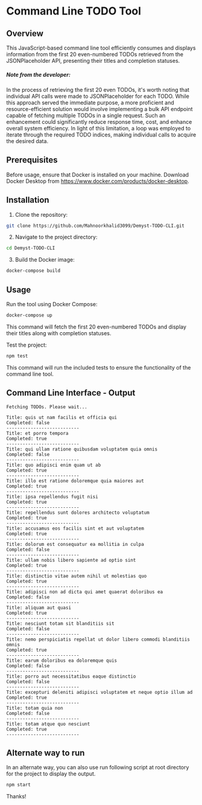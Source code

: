 # Command Line TODO Tool
## Overview
This JavaScript-based command line tool efficiently consumes and displays information from the first 20 even-numbered TODOs retrieved from the JSONPlaceholder API, presenting their titles and completion statuses.

##### Note from the developer:

In the process of retrieving the first 20 even TODOs, it's worth noting that individual API calls were made to JSONPlaceholder for each TODO. While this approach served the immediate purpose, a more proficient and resource-efficient solution would involve implementing a bulk API endpoint capable of fetching multiple TODOs in a single request. Such an enhancement could significantly reduce response time, cost, and enhance overall system efficiency. In light of this limitation, a loop was employed to iterate through the required TODO indices, making individual calls to acquire the desired data. 

## Prerequisites
Before usage, ensure that Docker is installed on your machine. Download Docker Desktop from https://www.docker.com/products/docker-desktop.

## Installation
1. Clone the repository:

```bash
git clone https://github.com/Mahnoorkhalid3099/Demyst-TODO-CLI.git
```
2. Navigate to the project directory:

```bash
cd Demyst-TODO-CLI
```
3. Build the Docker image:

```bash
docker-compose build
```
## Usage
Run the tool using Docker Compose:
```bash
docker-compose up
```
This command will fetch the first 20 even-numbered TODOs and display their titles along with completion statuses.

Test the project:
```bash
npm test
```
This command will run the included tests to ensure the functionality of the command line tool.

## Command Line Interface - Output
```gh
Fetching TODOs. Please wait...

Title: quis ut nam facilis et officia qui
Completed: false
---------------------------
Title: et porro tempora
Completed: true
---------------------------
Title: qui ullam ratione quibusdam voluptatem quia omnis
Completed: false
---------------------------
Title: quo adipisci enim quam ut ab
Completed: true
---------------------------
Title: illo est ratione doloremque quia maiores aut
Completed: true
---------------------------
Title: ipsa repellendus fugit nisi
Completed: true
---------------------------
Title: repellendus sunt dolores architecto voluptatum
Completed: true
---------------------------
Title: accusamus eos facilis sint et aut voluptatem
Completed: true
---------------------------
Title: dolorum est consequatur ea mollitia in culpa
Completed: false
---------------------------
Title: ullam nobis libero sapiente ad optio sint
Completed: true
---------------------------
Title: distinctio vitae autem nihil ut molestias quo
Completed: true
---------------------------
Title: adipisci non ad dicta qui amet quaerat doloribus ea
Completed: false
---------------------------
Title: aliquam aut quasi
Completed: true
---------------------------
Title: nesciunt totam sit blanditiis sit
Completed: false
---------------------------
Title: nemo perspiciatis repellat ut dolor libero commodi blanditiis omnis
Completed: true
---------------------------
Title: earum doloribus ea doloremque quis
Completed: false
---------------------------
Title: porro aut necessitatibus eaque distinctio
Completed: false
---------------------------
Title: excepturi deleniti adipisci voluptatem et neque optio illum ad
Completed: true
---------------------------
Title: totam quia non
Completed: false
---------------------------
Title: totam atque quo nesciunt
Completed: true
---------------------------
```

## Alternate way to run
In an alternate way, you can also use run following script at root directory for the project to display the output.
```bash
npm start
```

Thanks!
